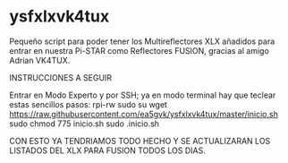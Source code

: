 # ysfxlxvk4tux
Pequeño script para poder tener los Multireflectores XLX añadidos para entrar en nuestra Pi-STAR como Reflectores FUSION, gracias al amigo Adrian VK4TUX.

INSTRUCCIONES A SEGUIR

Entrar en Modo Experto y por SSH; ya en modo terminal hay que teclear estas sencillos pasos:
rpi-rw
sudo su
wget https://raw.githubusercontent.com/ea5gvk/ysfxlxvk4tux/master/inicio.sh
sudo chmod 775 inicio.sh
sudo .inicio.sh

CON ESTO YA TENDRIAMOS TODO HECHO Y SE ACTUALIZARAN LOS LISTADOS DEL XLX PARA FUSION TODOS LOS DIAS.
